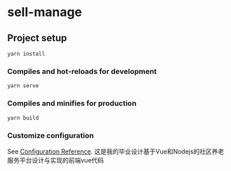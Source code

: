 # sell-manage

## Project setup
```
yarn install
```

### Compiles and hot-reloads for development
```
yarn serve
```

### Compiles and minifies for production
```
yarn build
```

### Customize configuration
See [Configuration Reference](https://cli.vuejs.org/config/).
这是我的毕业设计基于Vue和Nodejs的社区养老服务平台设计与实现的前端vue代码